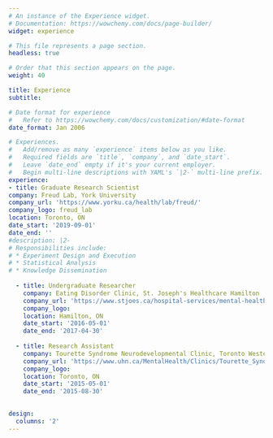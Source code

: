 ```yaml
---
# An instance of the Experience widget.
# Documentation: https://wowchemy.com/docs/page-builder/
widget: experience

# This file represents a page section.
headless: true

# Order that this section appears on the page.
weight: 40

title: Experience
subtitle:

# Date format for experience
#   Refer to https://wowchemy.com/docs/customization/#date-format
date_format: Jan 2006

# Experiences.
#   Add/remove as many `experience` items below as you like.
#   Required fields are `title`, `company`, and `date_start`.
#   Leave `date_end` empty if it's your current employer.
#   Begin multi-line descriptions with YAML's `|2-` multi-line prefix.
experience:
- title: Graduate Research Scientist
company: Freud Lab, York University
company_url: 'https://www.yorku.ca/health/lab/freud/'
company_logo: freud_lab
location: Toronto, ON
date_start: '2019-09-01'
date_end: ''
#description: |2-
# Responsibilities include:
# * Experiment Design and Execution 
# * Statistical Analysis 
# * Knowledge Dissemination
     
  - title: Undergraduate Researcher
    company: Eating Disorder Clinic, St. Joseph's Healthcare Hamilton
    company_url: 'https://www.stjoes.ca/hospital-services/mental-health-addiction-services/mental-health-services/eating-disorders-program'
    company_logo: 
    location: Hamilton, ON
    date_start: '2016-05-01'
    date_end: '2017-04-30'
    
  - title: Research Assistant
    company: Tourette Syndrome Neurodevelopmental Clinic, Toronto Western Hospital
    company_url: 'https://www.uhn.ca/MentalHealth/Clinics/Tourette_Syndrome_Clinic#about'
    company_logo: 
    location: Toronto, ON
    date_start: '2015-05-01'
    date_end: '2015-08-30'

        
design:
  columns: '2'
---
```


